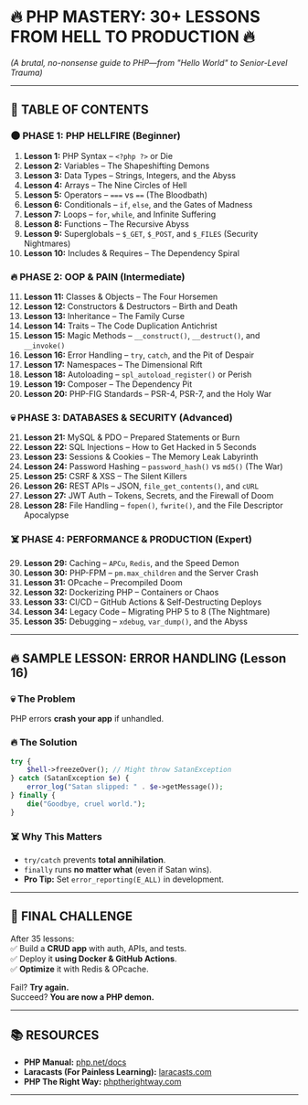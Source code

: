 # **🔥 PHP MASTERY: 30+ LESSONS FROM HELL TO PRODUCTION 🔥**  
*(A brutal, no-nonsense guide to PHP—from "Hello World" to Senior-Level Trauma)*  

---

## **📜 TABLE OF CONTENTS**  
### **🌑 PHASE 1: PHP HELLFIRE (Beginner)**
1. **Lesson 1:** PHP Syntax – `<?php ?>` or Die  
2. **Lesson 2:** Variables – The Shapeshifting Demons  
3. **Lesson 3:** Data Types – Strings, Integers, and the Abyss  
4. **Lesson 4:** Arrays – The Nine Circles of Hell  
5. **Lesson 5:** Operators – `===` vs `==` (The Bloodbath)  
6. **Lesson 6:** Conditionals – `if`, `else`, and the Gates of Madness  
7. **Lesson 7:** Loops – `for`, `while`, and Infinite Suffering  
8. **Lesson 8:** Functions – The Recursive Abyss  
9. **Lesson 9:** Superglobals – `$_GET`, `$_POST`, and `$_FILES` (Security Nightmares)  
10. **Lesson 10:** Includes & Requires – The Dependency Spiral  

### **🔥 PHASE 2: OOP & PAIN (Intermediate)**
11. **Lesson 11:** Classes & Objects – The Four Horsemen  
12. **Lesson 12:** Constructors & Destructors – Birth and Death  
13. **Lesson 13:** Inheritance – The Family Curse  
14. **Lesson 14:** Traits – The Code Duplication Antichrist  
15. **Lesson 15:** Magic Methods – `__construct()`, `__destruct()`, and `__invoke()`  
16. **Lesson 16:** Error Handling – `try`, `catch`, and the Pit of Despair  
17. **Lesson 17:** Namespaces – The Dimensional Rift  
18. **Lesson 18:** Autoloading – `spl_autoload_register()` or Perish  
19. **Lesson 19:** Composer – The Dependency Pit  
20. **Lesson 20:** PHP-FIG Standards – PSR-4, PSR-7, and the Holy War  

### **💀 PHASE 3: DATABASES & SECURITY (Advanced)**
21. **Lesson 21:** MySQL & PDO – Prepared Statements or Burn  
22. **Lesson 22:** SQL Injections – How to Get Hacked in 5 Seconds  
23. **Lesson 23:** Sessions & Cookies – The Memory Leak Labyrinth  
24. **Lesson 24:** Password Hashing – `password_hash()` vs `md5()` (The War)  
25. **Lesson 25:** CSRF & XSS – The Silent Killers  
26. **Lesson 26:** REST APIs – JSON, `file_get_contents()`, and `cURL`  
27. **Lesson 27:** JWT Auth – Tokens, Secrets, and the Firewall of Doom  
28. **Lesson 28:** File Handling – `fopen()`, `fwrite()`, and the File Descriptor Apocalypse  

### **☠️ PHASE 4: PERFORMANCE & PRODUCTION (Expert)**
29. **Lesson 29:** Caching – `APCu`, `Redis`, and the Speed Demon  
30. **Lesson 30:** PHP-FPM – `pm.max_children` and the Server Crash  
31. **Lesson 31:** OPcache – Precompiled Doom  
32. **Lesson 32:** Dockerizing PHP – Containers or Chaos  
33. **Lesson 33:** CI/CD – GitHub Actions & Self-Destructing Deploys  
34. **Lesson 34:** Legacy Code – Migrating PHP 5 to 8 (The Nightmare)  
35. **Lesson 35:** Debugging – `xdebug`, `var_dump()`, and the Abyss  

---

## **🔥 SAMPLE LESSON: ERROR HANDLING (Lesson 16)**  

### **💀 The Problem**  
PHP errors **crash your app** if unhandled.  

### **🔥 The Solution**  
```php
try {
    $hell->freezeOver(); // Might throw SatanException
} catch (SatanException $e) {
    error_log("Satan slipped: " . $e->getMessage());
} finally {
    die("Goodbye, cruel world.");
}
```  

### **☠️ Why This Matters**  
- `try/catch` prevents **total annihilation**.  
- `finally` runs **no matter what** (even if Satan wins).  
- **Pro Tip:** Set `error_reporting(E_ALL)` in development.  

---

## **🎯 FINAL CHALLENGE**  
After 35 lessons:  
✅ Build a **CRUD app** with auth, APIs, and tests.  
✅ Deploy it **using Docker & GitHub Actions**.  
✅ **Optimize** it with Redis & OPcache.  

Fail? **Try again.**  
Succeed? **You are now a PHP demon.**  

---

## **📚 RESOURCES**  
- **PHP Manual:** [php.net/docs](https://www.php.net/docs.php)  
- **Laracasts (For Painless Learning):** [laracasts.com](https://laracasts.com)  
- **PHP The Right Way:** [phptherightway.com](https://phptherightway.com)  

---
